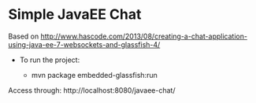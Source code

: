 # Simple JavaEE Chat

Based on http://www.hascode.com/2013/08/creating-a-chat-application-using-java-ee-7-websockets-and-glassfish-4/

* To run the project:

    * mvn package embedded-glassfish:run

Access through: http://localhost:8080/javaee-chat/
